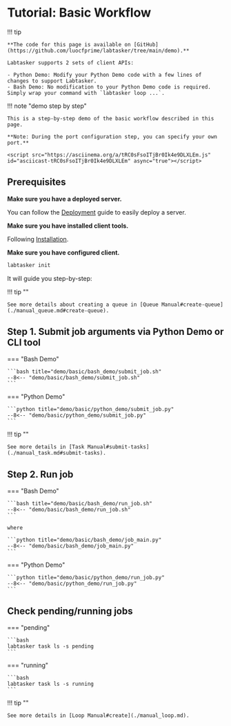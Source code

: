 # Tutorial: Basic Workflow

!!! tip

    **The code for this page is available on [GitHub](https://github.com/luocfprime/labtasker/tree/main/demo).**

    Labtasker supports 2 sets of client APIs:

    - Python Demo: Modify your Python Demo code with a few lines of changes to support Labtasker.
    - Bash Demo: No modification to your Python Demo code is required. Simply wrap your command with `labtasker loop ...`.

!!! note "demo step by step"

    This is a step-by-step demo of the basic workflow described in this page.

    **Note: During the port configuration step, you can specify your own port.**

    <script src="https://asciinema.org/a/tRC0sFsoITjBr0Ik4e9DLXLEm.js" id="asciicast-tRC0sFsoITjBr0Ik4e9DLXLEm" async="true"></script>

## Prerequisites

**Make sure you have a deployed server.**

You can follow the [Deployment](../install/deployment.md) guide to easily deploy a server.

**Make sure you have installed client tools.**

Following [Installation](../install/install.md).

**Make sure you have configured client.**

```bash
labtasker init
```

It will guide you step-by-step:

<script src="https://asciinema.org/a/f0XrD6BC8zbtYTth6FCpxusDT.js" id="asciicast-f0XrD6BC8zbtYTth6FCpxusDT" async="true"></script>

!!! tip ""

    See more details about creating a queue in [Queue Manual#create-queue](./manual_queue.md#create-queue).

## Step 1. Submit job arguments via Python Demo or CLI tool

=== "Bash Demo"

    ```bash title="demo/basic/bash_demo/submit_job.sh"
    --8<-- "demo/basic/bash_demo/submit_job.sh"
    ```

=== "Python Demo"

    ```python title="demo/basic/python_demo/submit_job.py"
    --8<-- "demo/basic/python_demo/submit_job.py"
    ```

!!! tip ""

    See more details in [Task Manual#submit-tasks](./manual_task.md#submit-tasks).

## Step 2. Run job

=== "Bash Demo"

    ```bash title="demo/basic/bash_demo/run_job.sh"
    --8<-- "demo/basic/bash_demo/run_job.sh"
    ```

    where

    ```python title="demo/basic/bash_demo/job_main.py"
    --8<-- "demo/basic/bash_demo/job_main.py"
    ```

=== "Python Demo"

    ```python title="demo/basic/python_demo/run_job.py"
    --8<-- "demo/basic/python_demo/run_job.py"
    ```

## Check pending/running jobs

=== "pending"

    ```bash
    labtasker task ls -s pending
    ```

=== "running"

    ```bash
    labtasker task ls -s running
    ```

!!! tip ""

    See more details in [Loop Manual#create](./manual_loop.md).

